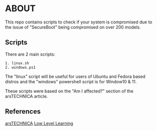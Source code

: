 # ABOUT

This repo contains scripts to check if your system is compromised due to the issue of 
"SecureBoot" being compromised on over 200 models.

## Scripts

There are 2 main scripts:

	1. linux.sh
	2. windows.ps1

The "linux" script will be useful for users of Ubuntu and Fedora based distros 
and the "windows" powershell script is for Window10 & 11. 

These scripts were based on the "Am I affected?" section of the arsTECHNICA article.

## References
[arsTECHNICA](https://arstechnica.com/security/2024/07/secure-boot-is-completely-compromised-on-200-models-from-5-big-device-makers/)
[Low Level Learning](https://www.youtube.com/watch?v=eKpv5xjSqs0)
